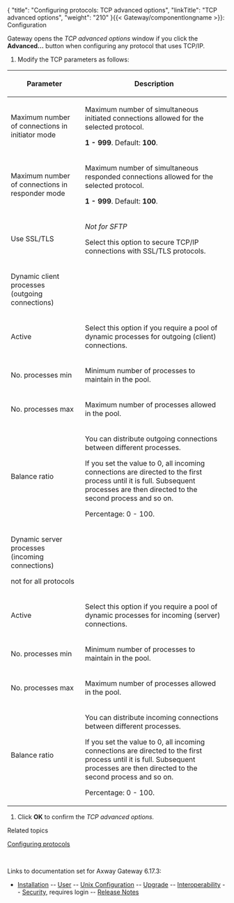 {
    "title": "Configuring protocols: TCP advanced options",
    "linkTitle": "TCP advanced options",
    "weight": "210"
}{{< Gateway/componentlongname  >}}: Configuration

Gateway opens the *TCP advanced options* window if you click the **Advanced...** button when configuring any protocol that uses TCP/IP.

1.  Modify the TCP parameters as follows:

<table>
         
         
         
   
   <thead>
      <tr>
<th class="HeadE-Column1-Header1"><p>Parameter</p>         </th>
<th class="HeadD-Column1-Header1"><p>Description</p>         </th>
      </tr>
   </thead>
   <tbody>
      <tr>
         <td><p>Maximum number of connections in initiator mode</p>         </td>
         <td><p>Maximum number of simultaneous initiated connections allowed for the selected protocol.</p>
<p><span style="font-weight: bold;">1 - 999</span>. Default: <span style="font-weight: bold;">100</span>.</p>         </td>
      </tr>
      <tr>
         <td><p>Maximum number of connections in responder mode</p>         </td>
         <td><p>Maximum number of simultaneous responded connections allowed for the selected protocol.</p>
<p><span style="font-weight: bold;">1 - 999</span>. Default: <span style="font-weight: bold;">100</span>.</p>         </td>
      </tr>
      <tr>
         <td><p>Use SSL/TLS</p>         </td>
         <td><p><span style="font-style: italic;">Not for SFTP</span></p>
<p>Select this option to secure TCP/IP connections with SSL/TLS protocols.</p>         </td>
      </tr>
      <tr>
         <td><p>Dynamic client processes<span style="font-weight: normal;"> (outgoing connections)</span></p>         </td>
      </tr>
      <tr>
         <td><p>Active</p>         </td>
         <td><p>Select this option if you require a pool of dynamic processes for outgoing (client) connections.</p>         </td>
      </tr>
      <tr>
         <td><p>No. processes min</p>         </td>
         <td><p>Minimum number of processes to maintain in the pool.</p>         </td>
      </tr>
      <tr>
         <td><p>No. processes max</p>         </td>
         <td><p>Maximum number of processes allowed in the pool.</p>         </td>
      </tr>
      <tr>
         <td><p>Balance ratio</p>         </td>
         <td><p>You can distribute outgoing connections between different processes.</p>
<p>If you set the value to 0, all incoming connections are directed to the first process until it is full. Subsequent processes are then directed to the second process and so on.</p>
<p>Percentage: 0 - 100.</p>         </td>
      </tr>
      <tr>
         <td><p>Dynamic server processes<span style="font-weight: normal;"> (incoming connections)</span></p>
<p>not for all protocols</p>         </td>
      </tr>
      <tr>
         <td><p>Active</p>         </td>
         <td><p>Select this option if you require a pool of dynamic processes for incoming (server) connections.</p>         </td>
      </tr>
      <tr>
         <td><p>No. processes min</p>         </td>
         <td><p>Minimum number of processes to maintain in the pool.</p>         </td>
      </tr>
      <tr>
         <td><p>No. processes max</p>         </td>
         <td><p>Maximum number of processes allowed in the pool.</p>         </td>
      </tr>
      <tr>
         <td><p>Balance ratio</p>         </td>
         <td><p>You can distribute incoming connections between different processes.</p>
<p>If you set the value to 0, all incoming connections are directed to the first process until it is full. Subsequent processes are then directed to the second process and so on.</p>
<p>Percentage: 0 - 100.</p>         </td>
      </tr>
   </tbody>
</table>

1.  Click <span style="font-weight: bold;">OK</span> to confirm the <span style="font-style: italic;">TCP advanced options.</span>

Related topics

[Configuring protocols](../config_protocols)

 

Links to documentation set for Axway Gateway <span class="mc-variable axway_variables.Release_Number variable">6.17.3</span>:

-   [Installation](/bundle/Gateway_6173_InstallationGuide_allOS_en_HTML5/page/Content/start_page.htm) -- [User](/bundle/Gateway_6173_UsersGuide_allOS_en_HTML5/page/Content/start_page.htm) -- [Unix Configuration](/bundle/Gateway_6173_ConfigurationGuide_UNIX_en_HTML5/page/Content/start_page.htm) -- [Upgrade](/bundle/Gateway_6173_UpgradeGuide_allOS_en_HTML5/page/Content/start_page.htm) -- [Interoperability](/bundle/Gateway_6173_InteroperabilityGuide_allOS_en_HTML5/page/Content/start_page.htm) -- [Security](/bundle/Gateway_6173_SecurityGuide_allOS_en_HTML5/page/Content/start_page.htm), requires login -- [Release Notes](/bundle/Gateway_6173_ReleaseNotes_allOS_en_HTML5/page/Content/Gateway_ReleaseNotes_allOS_en.htm)

